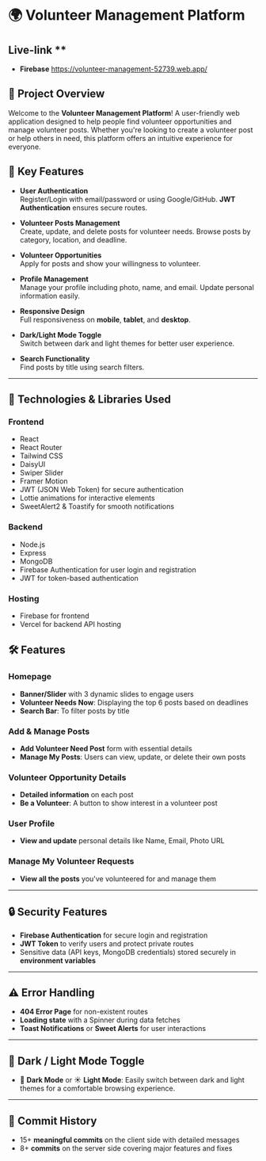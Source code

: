 # 🌍 **Volunteer Management Platform**

## Live-link **
 - **Firebase** 
 https://volunteer-management-52739.web.app/


## 📜 **Project Overview**

Welcome to the **Volunteer Management Platform**! A user-friendly web application designed to help people find volunteer opportunities and manage volunteer posts. Whether you're looking to create a volunteer post or help others in need, this platform offers an intuitive experience for everyone.


## 🚀 **Key Features**

- **User Authentication**  
  Register/Login with email/password or using Google/GitHub. **JWT Authentication** ensures secure routes.

- **Volunteer Posts Management**  
  Create, update, and delete posts for volunteer needs. Browse posts by category, location, and deadline.

- **Volunteer Opportunities**  
  Apply for posts and show your willingness to volunteer.

- **Profile Management**  
  Manage your profile including photo, name, and email. Update personal information easily.

- **Responsive Design**  
  Full responsiveness on **mobile**, **tablet**, and **desktop**.

- **Dark/Light Mode Toggle**  
  Switch between dark and light themes for better user experience.

- **Search Functionality**  
  Find posts by title using search filters.

---

## 🧰 **Technologies & Libraries Used**

### **Frontend**  
- React
- React Router
- Tailwind CSS
- DaisyUI
- Swiper Slider
- Framer Motion  
- JWT (JSON Web Token) for secure authentication  
- Lottie animations for interactive elements  
- SweetAlert2 & Toastify for smooth notifications

### **Backend**  
- Node.js
- Express
- MongoDB  
- Firebase Authentication for user login and registration  
- JWT for token-based authentication

### **Hosting**  
- Firebase for frontend  
- Vercel for backend API hosting

## 🛠️ **Features**

### **Homepage**
- **Banner/Slider** with 3 dynamic slides to engage users
- **Volunteer Needs Now**: Displaying the top 6 posts based on deadlines
- **Search Bar**: To filter posts by title

### **Add & Manage Posts**
- **Add Volunteer Need Post** form with essential details
- **Manage My Posts**: Users can view, update, or delete their own posts

### **Volunteer Opportunity Details**
- **Detailed information** on each post
- **Be a Volunteer**: A button to show interest in a volunteer post

### **User Profile**
- **View and update** personal details like Name, Email, Photo URL

### **Manage My Volunteer Requests**
- **View all the posts** you've volunteered for and manage them

---

## 🔒 **Security Features**
- **Firebase Authentication** for secure login and registration
- **JWT Token** to verify users and protect private routes
- Sensitive data (API keys, MongoDB credentials) stored securely in **environment variables**

---

## ⚠️ **Error Handling**
- **404 Error Page** for non-existent routes
- **Loading state** with a Spinner during data fetches
- **Toast Notifications** or **Sweet Alerts** for user interactions

---

## 🌈 **Dark / Light Mode Toggle**
- 🌙 **Dark Mode** or ☀️ **Light Mode**: Easily switch between dark and light themes for a comfortable browsing experience.

---

## 📝 **Commit History**
- 15+ **meaningful commits** on the client side with detailed messages
- 8+ **commits** on the server side covering major features and fixes


